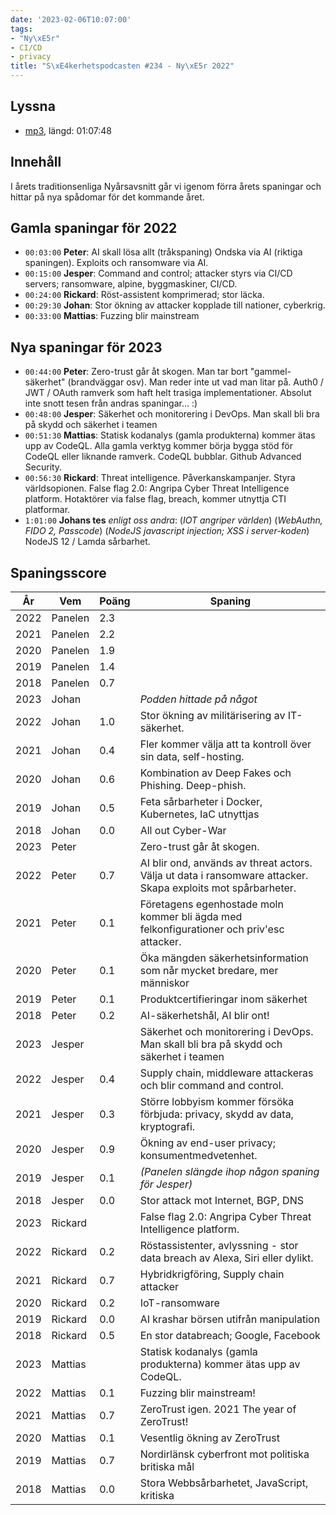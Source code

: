 ```yaml
---
date: '2023-02-06T10:07:00'
tags:
- "Ny\xE5r"
- CI/CD
- privacy
title: "S\xE4kerhetspodcasten #234 - Ny\xE5r 2022"
---
```

## Lyssna
* [mp3](https://traffic.libsyn.com/secure/sakerhetspodcasten/2023-01-18_Nyr2022.mp3?dest-id=117848), längd: 01:07:48

## Innehåll
I årets traditionsenliga Nyårsavsnitt går vi igenom förra årets spaningar och hittar
på nya spådomar för det kommande året.

## Gamla spaningar för 2022

* `00:03:00` **Peter**:
  AI skall lösa allt (tråkspaning)
  Ondska via AI (riktiga spaningen). Exploits och ransomware via AI.
* `00:15:00` **Jesper**:
  Command and control; attacker styrs via CI/CD servers; ransomware, alpine, byggmaskiner, CI/CD.
* `00:24:00` **Rickard**:
  Röst-assistent komprimerad; stor läcka.
* `00:29:30` **Johan**:
  Stor ökning av attacker kopplade till nationer, cyberkrig.
* `00:33:00` **Mattias**: Fuzzing blir mainstream

## Nya spaningar för 2023

* `00:44:00` **Peter**:
  Zero-trust går åt skogen.
  Man tar bort "gammel-säkerhet" (brandväggar osv).
  Man reder inte ut vad man litar på.
  Auth0 / JWT / OAuth ramverk som haft helt trasiga implementationer.
  Absolut inte snott tesen från andras spaningar... :)
* `00:48:00` **Jesper**:
  Säkerhet och monitorering i DevOps.
  Man skall bli bra på skydd och säkerhet i teamen
* `00:51:30` **Mattias**:
  Statisk kodanalys (gamla produkterna) kommer ätas upp av CodeQL.
  Alla gamla verktyg kommer börja bygga stöd för CodeQL eller liknande ramverk.
  CodeQL bubblar.
  Github Advanced Security.
* `00:56:30` **Rickard**:
  Threat intelligence.
  Påverkanskampanjer.
  Styra världsopionen.
  False flag 2.0: Angripa Cyber Threat Intelligence platform.
  Hotaktörer via false flag, breach, kommer utnyttja CTI platformar.
* `1:01:00` **Johans tes** _enligt oss andra_:
  (_IOT angriper världen_)
  (_WebAuthn, FIDO 2, Passcode_)
  (_NodeJS javascript injection; XSS i server-koden_)
  NodeJS 12 / Lamda sårbarhet.

## Spaningsscore

| År   | Vem     | Poäng | Spaning |
| ---- | ------- | ----- | ------- |
| 2022 | Panelen | 2.3   |
| 2021 | Panelen | 2.2   |
| 2020 | Panelen | 1.9   |
| 2019 | Panelen | 1.4   |
| 2018 | Panelen | 0.7   |
| 2023 | Johan   |       | _Podden hittade på något_ |
| 2022 | Johan   | 1.0   | Stor ökning av militärisering av IT-säkerhet. |
| 2021 | Johan   | 0.4   | Fler kommer välja att ta kontroll över sin data, self-hosting. |
| 2020 | Johan   | 0.6   | Kombination av Deep Fakes och Phishing. Deep-phish. |
| 2019 | Johan   | 0.5   | Feta sårbarheter i Docker, Kubernetes, IaC utnyttjas |
| 2018 | Johan   | 0.0   | All out Cyber-War |
| 2023 | Peter   |       | Zero-trust går åt skogen. |
| 2022 | Peter   | 0.7   | AI blir ond, används av threat actors. Välja ut data i ransomware attacker. Skapa exploits mot spårbarheter. |
| 2021 | Peter   | 0.1   | Företagens egenhostade moln kommer bli ägda med felkonfigurationer och priv'esc attacker. |
| 2020 | Peter   | 0.1   | Öka mängden säkerhetsinformation som når mycket bredare, mer människor |
| 2019 | Peter   | 0.1   | Produktcertifieringar inom säkerhet |
| 2018 | Peter   | 0.2   | AI-säkerhetshål, AI blir ont! |
| 2023 | Jesper  |       | Säkerhet och monitorering i DevOps. Man skall bli bra på skydd och säkerhet i teamen |
| 2022 | Jesper  | 0.4   | Supply chain, middleware attackeras och blir command and control. |
| 2021 | Jesper  | 0.3   | Större lobbyism kommer försöka förbjuda: privacy, skydd av data, kryptografi. |
| 2020 | Jesper  | 0.9   | Ökning av end-user privacy; konsumentmedvetenhet. |
| 2019 | Jesper  | 0.1   | _(Panelen slängde ihop någon spaning för Jesper)_ |
| 2018 | Jesper  | 0.0   | Stor attack mot Internet, BGP, DNS |
| 2023 | Rickard |       | False flag 2.0: Angripa Cyber Threat Intelligence platform. |
| 2022 | Rickard | 0.2   | Röstassistenter, avlyssning - stor data breach av Alexa, Siri eller dylikt. |
| 2021 | Rickard | 0.7   | Hybridkrigföring, Supply chain attacker |
| 2020 | Rickard | 0.2   | IoT-ransomware |
| 2019 | Rickard | 0.0   | AI krashar börsen utifrån manipulation |
| 2018 | Rickard | 0.5   | En stor databreach; Google, Facebook |
| 2023 | Mattias |       | Statisk kodanalys (gamla produkterna) kommer ätas upp av CodeQL. |
| 2022 | Mattias | 0.1   | Fuzzing blir mainstream! |
| 2021 | Mattias | 0.7   | ZeroTrust igen. 2021 The year of ZeroTrust! |
| 2020 | Mattias | 0.1   | Vesentlig ökning av ZeroTrust |
| 2019 | Mattias | 0.7   | Nordirlänsk cyberfront mot politiska britiska mål |
| 2018 | Mattias | 0.0   | Stora Webbsårbarhetet, JavaScript, kritiska |

